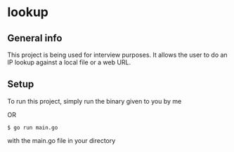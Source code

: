 # lookup

## General info
This project is being used for interview purposes. It allows the user to do an IP lookup
against a local file or a web URL.
	
## Setup
To run this project, simply run the binary given to you by me

OR

```
$ go run main.go
```

with the main.go file in your directory
